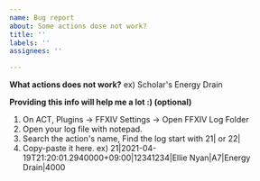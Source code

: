 ```yaml
---
name: Bug report
about: Some actions dose not work?
title: ''
labels: ''
assignees: ''

---
```


**What actions does not work?**
ex) Scholar's Energy Drain

**Providing this info will help me a lot :) (optional)**
1. On ACT, Plugins -> FFXIV Settings -> Open FFXIV Log Folder
2. Open your log file with notepad.
3. Search the action's name, Find the log start with 21| or 22|
4. Copy-paste it here.
ex) 21|2021-04-19T21:20:01.2940000+09:00|12341234|Ellie Nyan|A7|Energy Drain|4000
